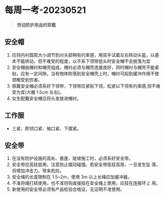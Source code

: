 # 每周一考-20230521

> **劳动防护用品的穿戴**

## 安全帽

1. 应将内衬圆周大小调节到对头部稍有约束感，用双手试着左右转动头盔，以基本不能转动，但不难受的程度，以不系下领带低头时安全帽不会脱落为宜
2. 安全帽由帽衬和帽壳组成，帽衬必须与帽壳连接良好，同时帽衬与帽壳不能紧贴，应有一定间隙，当有物体附落到安全帽壳上时，帽衬可起到缓冲作用不使颈椎受到伤害。
3. 佩戴安全帽必须系好下领带，下领带应紧贴下领，松紧以下领有约束感,但不难受为宜(大概 1.5cm 左右)。
4. 女生配戴安全帽应将头发放进帽衬。

## 工作服

- 三紧，即领口紧、袖口紧、下摆紧。

## 安全带

1. 在没有防护设施的高处、悬崖、陡坡施工时，必须系好安全带。
2. 安全带应高挂低用，注意防止摆动碰撞。若安全带低挂高用，一旦发生坠
   落，将增加冲击力，带来危险。
3. 安全绳的长度限制在 1.5~2m，使用 3m 以上长绳应加缓冲器。
4. 不准将绳打结使用，也不准将钩直接挂在安全绳上使用，应挂在连接环上
   用。
5. 新使用的安全带必须有产品检验合格证，无证明不准使用。
